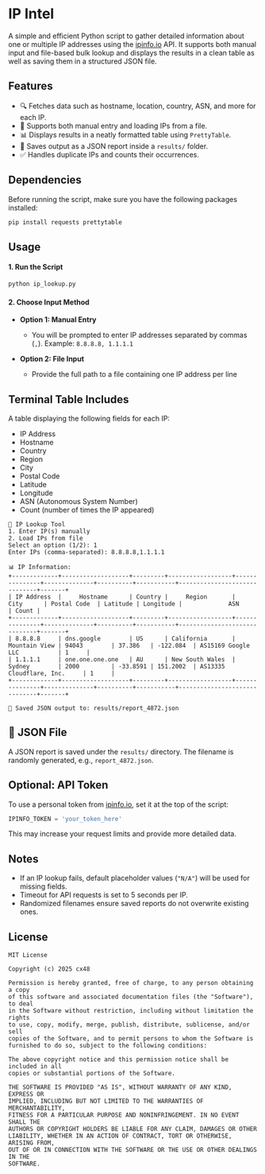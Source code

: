 # IP Intel

A simple and efficient Python script to gather detailed information about one or multiple IP addresses using the [ipinfo.io](https://ipinfo.io/) API. It supports both manual input and file-based bulk lookup and displays the results in a clean table as well as saving them in a structured JSON file.

## Features

- 🔍 Fetches data such as hostname, location, country, ASN, and more for each IP.
- 📂 Supports both manual entry and loading IPs from a file.
- 📊 Displays results in a neatly formatted table using `PrettyTable`.
- 💾 Saves output as a JSON report inside a `results/` folder.
- ✅ Handles duplicate IPs and counts their occurrences.

## Dependencies

Before running the script, make sure you have the following packages installed:

```bash
pip install requests prettytable
```

## Usage

#### 1. Run the Script

```bash
python ip_lookup.py
```

#### 2. Choose Input Method

- **Option 1: Manual Entry**
  - You will be prompted to enter IP addresses separated by commas (`,`). Example: `8.8.8.8, 1.1.1.1`

- **Option 2: File Input**
  - Provide the full path to a file containing one IP address per line

## Terminal Table Includes

A table displaying the following fields for each IP:

- IP Address  
- Hostname  
- Country  
- Region  
- City  
- Postal Code  
- Latitude  
- Longitude  
- ASN (Autonomous System Number)  
- Count (number of times the IP appeared)

```
📌 IP Lookup Tool
1. Enter IP(s) manually
2. Load IPs from file
Select an option (1/2): 1
Enter IPs (comma-separated): 8.8.8.8,1.1.1.1

📊 IP Information:
+-------------+-------------------+---------+------------------+---------------+--------------+----------+-----------+------------------------------+-------+
| IP Address  |     Hostname      | Country |     Region       |     City      | Postal Code  | Latitude | Longitude |             ASN              | Count |
+-------------+-------------------+---------+------------------+---------------+--------------+----------+-----------+------------------------------+-------+
| 8.8.8.8     | dns.google        | US      | California       | Mountain View | 94043        | 37.386   | -122.084  | AS15169 Google LLC           | 1     |
| 1.1.1.1     | one.one.one.one   | AU      | New South Wales  | Sydney        | 2000         | -33.8591 | 151.2002  | AS13335 Cloudflare, Inc.     | 1     |
+-------------+-------------------+---------+------------------+---------------+--------------+----------+-----------+------------------------------+-------+

💾 Saved JSON output to: results/report_4872.json
```

## 🧾 JSON File

A JSON report is saved under the `results/` directory. The filename is randomly generated, e.g., `report_4872.json`.

## Optional: API Token

To use a personal token from [ipinfo.io](https://ipinfo.io/account/token), set it at the top of the script:

```python
IPINFO_TOKEN = 'your_token_here'
```

This may increase your request limits and provide more detailed data.

## Notes

- If an IP lookup fails, default placeholder values (`"N/A"`) will be used for missing fields.
- Timeout for API requests is set to 5 seconds per IP.
- Randomized filenames ensure saved reports do not overwrite existing ones.

## License

```
MIT License

Copyright (c) 2025 cx48

Permission is hereby granted, free of charge, to any person obtaining a copy
of this software and associated documentation files (the "Software"), to deal
in the Software without restriction, including without limitation the rights
to use, copy, modify, merge, publish, distribute, sublicense, and/or sell
copies of the Software, and to permit persons to whom the Software is
furnished to do so, subject to the following conditions:

The above copyright notice and this permission notice shall be included in all
copies or substantial portions of the Software.

THE SOFTWARE IS PROVIDED "AS IS", WITHOUT WARRANTY OF ANY KIND, EXPRESS OR
IMPLIED, INCLUDING BUT NOT LIMITED TO THE WARRANTIES OF MERCHANTABILITY,
FITNESS FOR A PARTICULAR PURPOSE AND NONINFRINGEMENT. IN NO EVENT SHALL THE
AUTHORS OR COPYRIGHT HOLDERS BE LIABLE FOR ANY CLAIM, DAMAGES OR OTHER
LIABILITY, WHETHER IN AN ACTION OF CONTRACT, TORT OR OTHERWISE, ARISING FROM,
OUT OF OR IN CONNECTION WITH THE SOFTWARE OR THE USE OR OTHER DEALINGS IN THE
SOFTWARE.
```
